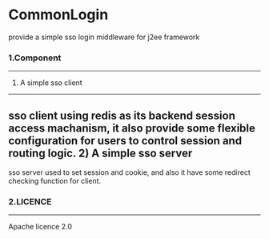 CommonLogin
===

provide a simple sso login  middleware for j2ee framework

### 1.Component 
---

1) A simple sso client
---
   sso client using redis as its backend session access machanism, it also provide some flexible configuration for users to control session and routing logic.
2) A simple sso server
---
   sso server used to set session and cookie, and also it have some redirect checking function for client. 
   

### 2.LICENCE
---

Apache licence 2.0



   

   
